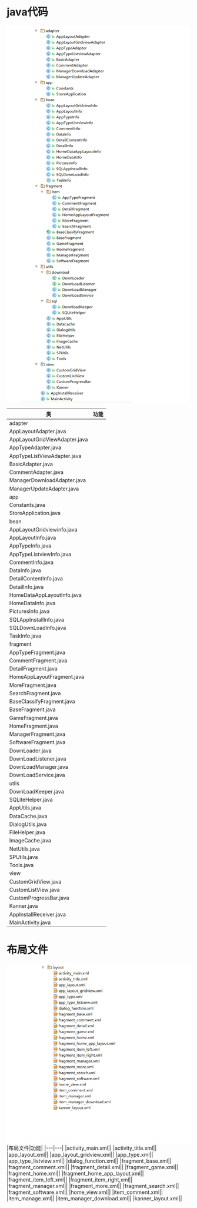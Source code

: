 # java代码
![](https://github.com/openthos/appstore-ota-analysis/blob/master/pic/java.png)

|类|功能|
|---|---|
|adapter|
|AppLayoutAdapter.java||
|AppLayoutGridViewAdapter.java||
|AppTypeAdapter.java||
|AppTypeListViewAdapter.java||
|BasicAdapter.java||
|CommentAdapter.java||
|ManagerDownloadAdapter.java||
|ManagerUpdateAdapter.java||
|app|
|Constants.java||
|StoreApplication.java||
|bean|
|AppLayoutGridviewinfo.java||
|AppLayoutInfo.java||
|AppTypeInfo.java||
|AppTypeListviewInfo.java||
|CommentInfo.java||
|DataInfo.java||
|DetailContentInfo.java||
|DetailInfo.java||
|HomeDataAppLayoutInfo.java||
|HomeDataInfo.java||
|PicturesInfo.java||
|SQLAppInstallInfo.java||
|SQLDownLoadInfo.java||
|TaskInfo.java||
|fragment|
|AppTypeFragment.java||
|CommentFragment.java||
|DetailFragment.java||
|HomeAppLayoutFragment.java||
|MoreFragment.java||
|SearchFragment.java||
|BaseClassifyFragment.java||
|BaseFragment.java||
|GameFragment.java||
|HomeFragment.java||
|ManagerFragment.java||
|SoftwareFragment.java||
|DownLoader.java||
|DownLoadListener.java||
|DownLoadManager.java||
|DownLoadService.java||
|utils|
|DownLoadKeeper.java||
|SQLiteHelper.java||
|AppUtils.java||
|DataCache.java||
|DialogUtils.java||
|FileHelper.java||
|ImageCache.java||
|NetUtils.java||
|SPUtils.java||
|Tools.java||
|view|
|CustomGridView.java||
|CustomListView.java||
|CustomProgressBar.java||
|Kanner.java||
|AppInstallReceiver.java||
|MainActivity.java||

# 布局文件
![](https://github.com/openthos/appstore-ota-analysis/blob/master/pic/res.png)
|布局文件|功能|
|---|---|
|activity_main.xml||
|activity_title.xml||
|app_layout.xml||
|app_layout_gridview.xml||
|app_type.xml||
|app_type_listview.xml||
|dialog_function.xml||
|fragment_base.xml||
|fragment_comment.xml||
|fragment_detail.xml||
|fragment_game.xml||
|fragment_home.xml||
|fragment_home_app_layout.xml||
|fragment_item_left.xml||
|fragment_item_right,xml||
|fragment_manager.xml||
|fragment_more.xml||
|fragment_search.xml||
|fragment_software.xml||
|home_view.xml||
|item_comment.xml||
|item_manage.xml||
|item_manager_download.xml||
|kanner_layout.xml||
